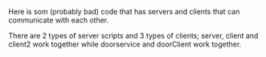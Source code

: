 Here is som (probably bad) code that has servers and clients that can communicate with each other.

There are 2 types of server scripts and 3 types of clients; server, client and client2 work together  while doorservice and doorClient work together.
